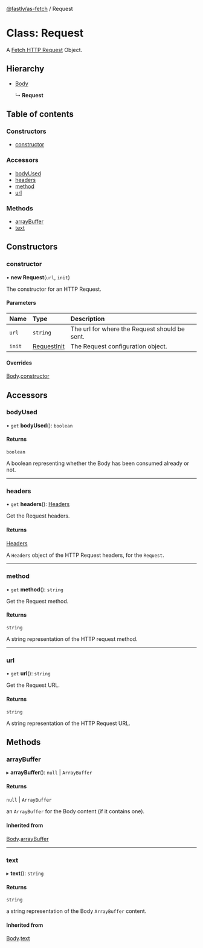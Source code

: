 [@fastly/as-fetch](../README.md) / Request

# Class: Request

A [Fetch HTTP Request](https://developer.mozilla.org/en-US/docs/Web/API/Request) Object.

## Hierarchy

- [Body](body.md)

  ↳ **Request**

## Table of contents

### Constructors

- [constructor](request.md#constructor)

### Accessors

- [bodyUsed](request.md#bodyused)
- [headers](request.md#headers)
- [method](request.md#method)
- [url](request.md#url)

### Methods

- [arrayBuffer](request.md#arraybuffer)
- [text](request.md#text)

## Constructors

### constructor

• **new Request**(`url`, `init`)

The constructor for an HTTP Request.

#### Parameters

| Name | Type | Description |
| :------ | :------ | :------ |
| `url` | `string` | The url for where the Request should be sent. |
| `init` | [RequestInit](requestinit.md) | The Request configuration object. |

#### Overrides

[Body](body.md).[constructor](body.md#constructor)

## Accessors

### bodyUsed

• `get` **bodyUsed**(): `boolean`

#### Returns

`boolean`

A boolean representing whether the Body has been consumed already or not.

___

### headers

• `get` **headers**(): [Headers](headers.md)

Get the Request headers.

#### Returns

[Headers](headers.md)

A `Headers` object of the HTTP Request headers, for the `Request`.

___

### method

• `get` **method**(): `string`

Get the Request method.

#### Returns

`string`

A string representation of the HTTP request method.

___

### url

• `get` **url**(): `string`

Get the Request URL.

#### Returns

`string`

A string representation of the HTTP Request URL.

## Methods

### arrayBuffer

▸ **arrayBuffer**(): ``null`` \| `ArrayBuffer`

#### Returns

``null`` \| `ArrayBuffer`

an `ArrayBuffer` for the Body content (if it contains one).

#### Inherited from

[Body](body.md).[arrayBuffer](body.md#arraybuffer)

___

### text

▸ **text**(): `string`

#### Returns

`string`

a string representation of the Body `ArrayBuffer` content.

#### Inherited from

[Body](body.md).[text](body.md#text)
